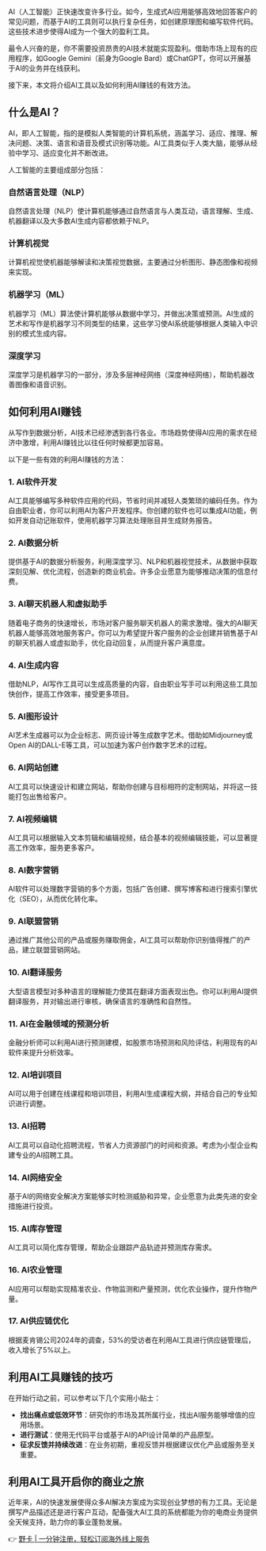 AI（人工智能）正快速改变许多行业。如今，生成式AI应用能够高效地回答客户的常见问题，而基于AI的工具则可以执行复杂任务，如创建原理图和编写软件代码。这些技术进步使得AI成为一个强大的盈利工具。

最令人兴奋的是，你不需要投资昂贵的AI技术就能实现盈利。借助市场上现有的应用程序，如Google Gemini（前身为Google Bard）或ChatGPT，你可以开展基于AI的业务并在线获利。

接下来，本文将介绍AI工具以及如何利用AI赚钱的有效方法。

## 什么是AI？

AI，即人工智能，指的是模拟人类智能的计算机系统，涵盖学习、适应、推理、解决问题、决策、语言和语音及模式识别等功能。AI工具类似于人类大脑，能够从经验中学习、适应变化并不断改进。

人工智能的主要组成部分包括：

### 自然语言处理（NLP）

自然语言处理（NLP）使计算机能够通过自然语言与人类互动，语言理解、生成、机器翻译以及大多数AI生成内容都依赖于NLP。

### 计算机视觉

计算机视觉使机器能够解读和决策视觉数据，主要通过分析图形、静态图像和视频来实现。

### 机器学习（ML）

机器学习（ML）算法使计算机能够从数据中学习，并做出决策或预测。AI生成的艺术和写作是机器学习不同类型的结果，这些学习使AI系统能够根据人类输入中识别的模式生成内容。

### 深度学习

深度学习是机器学习的一部分，涉及多层神经网络（深度神经网络），帮助机器改善图像和语音识别。

## 如何利用AI赚钱

从写作到数据分析，AI技术已经渗透到各行各业。市场趋势使得AI应用的需求在经济中激增，利用AI赚钱比以往任何时候都更加容易。

以下是一些有效的利用AI赚钱的方法：

### 1. AI软件开发

AI工具能够编写多种软件应用的代码，节省时间并减轻人类繁琐的编码任务。作为自由职业者，你可以利用AI为客户开发程序。你创建的软件也可以集成AI功能，例如开发自动记账软件，使用机器学习算法处理账目并生成财务报告。

### 2. AI数据分析

提供基于AI的数据分析服务，利用深度学习、NLP和机器视觉技术，从数据中获取深刻见解、优化流程，创造新的商业机会。许多企业愿意为能够推动决策的信息付费。

### 3. AI聊天机器人和虚拟助手

随着电子商务的快速增长，市场对客户服务聊天机器人的需求激增。强大的AI聊天机器人能够高效地服务客户。你可以为希望提升客户服务的企业创建并销售基于AI的聊天机器人或虚拟助手，优化自动回复，从而提升客户满意度。

### 4. AI生成内容

借助NLP，AI写作工具可以生成高质量的内容，自由职业写手可以利用这些工具加快创作，提高工作效率，接受更多项目。

### 5. AI图形设计

AI艺术生成器可以为企业标志、网页设计等生成数字艺术。借助如Midjourney或Open AI的DALL-E等工具，可以加速为客户创作数字艺术的过程。

### 6. AI网站创建

AI工具可以快速设计和建立网站，帮助你创建与目标相符的定制网站，并将这一技能打包出售给客户。

### 7. AI视频编辑

AI工具可以根据输入文本剪辑和编辑视频，结合基本的视频编辑技能，可以显著提高工作效率，服务更多客户。

### 8. AI数字营销

AI软件可以处理数字营销的多个方面，包括广告创建、撰写博客和进行搜索引擎优化（SEO），从而优化转化率。

### 9. AI联盟营销

通过推广其他公司的产品或服务赚取佣金，AI工具可以帮助你识别值得推广的产品，建立联盟营销网站。

### 10. AI翻译服务

大型语言模型对多种语言的理解能力使其在翻译方面表现出色。你可以利用AI提供翻译服务，并对输出进行审核，确保语言的准确性和自然性。

### 11. AI在金融领域的预测分析

金融分析师可以利用AI进行预测建模，如股票市场预测和风险评估，利用现有的AI软件来提升分析效率。

### 12. AI培训项目

AI可以用于创建在线课程和培训项目，利用AI生成课程大纲，并结合自己的专业知识进行调整。

### 13. AI招聘

AI工具可以自动化招聘流程，节省人力资源部门的时间和资源。考虑为小型企业构建专业的AI招聘工具。

### 14. AI网络安全

基于AI的网络安全解决方案能够实时检测威胁和异常，企业愿意为此类先进的安全措施进行投资。

### 15. AI库存管理

AI工具可以简化库存管理，帮助企业跟踪产品轨迹并预测库存需求。

### 16. AI农业管理

AI应用可以帮助实现精准农业、作物监测和产量预测，优化农业操作，提升作物产量。

### 17. AI供应链优化

根据麦肯锡公司2024年的调查，53%的受访者在利用AI工具进行供应链管理后，收入增长了5%以上。

## 利用AI工具赚钱的技巧

在开始行动之前，可以参考以下几个实用小贴士：

- **找出痛点或低效环节**：研究你的市场及其所属行业，找出AI服务能够增值的应用场景。
- **进行测试**：使用无代码平台或基于AI的API设计简单的产品原型。
- **征求反馈并持续改进**：在业务初期，重视反馈并根据建议优化产品或服务至关重要。

## 利用AI工具开启你的商业之旅

近年来，AI的快速发展使得众多AI解决方案成为实现创业梦想的有力工具。无论是撰写产品描述还是进行客户互动，配备强大AI工具的系统都能为你的电商业务提供全天候支持，助力你的事业蓬勃发展。

👉 [野卡 | 一分钟注册，轻松订阅海外线上服务](https://bit.ly/bewildcard)